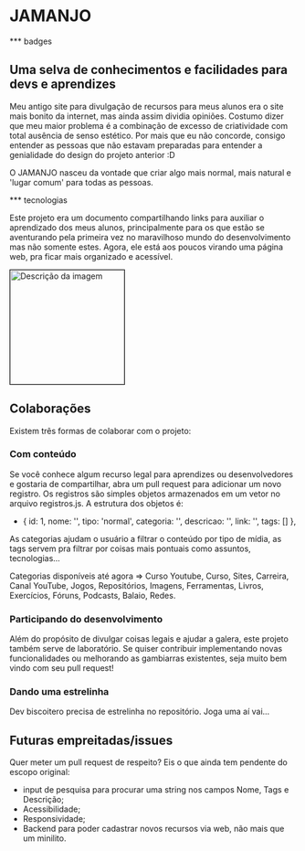 
# JAMANJO
*** badges
## Uma selva de conhecimentos e facilidades para devs e aprendizes

Meu antigo site para divulgação de recursos para meus alunos era o site mais bonito da internet, mas ainda assim dividia opiniões. 
Costumo dizer que meu maior problema é a combinação de excesso de criatividade com total ausência de senso estético.
Por mais que eu não concorde, consigo entender as pessoas que não estavam preparadas para entender a genialidade do design do projeto anterior :D

O JAMANJO nasceu da vontade que criar algo mais normal, mais natural e 'lugar comum' para todas as pessoas.

*** tecnologias

Este projeto era um documento compartilhando links para auxiliar o aprendizado dos meus alunos, principalmente para os que estão se aventurando pela primeira vez no maravilhoso mundo do desenvolvimento mas não somente estes.
Agora, ele está aos poucos virando uma página web, pra ficar mais organizado e acessível.

<!-- ![Logo placa](public/img/jamanjo.svg) -->
<!-- [![Descrição da imagem](public/img/jamanjo.svg)](https://www.jamanjo.com.br) -->
<a href="https://www.jamanjo.com.br">
  <img src="https://github.io/rafaellindemann/jamanjo/public/img/Jamanjo.svg" alt="Descrição da imagem" width="200" height="auto" style="border: 1px solid #000;" />
</a>




## Colaborações
Existem três formas de colaborar com o projeto:
### Com conteúdo
Se você conhece algum recurso legal para aprendizes ou desenvolvedores e gostaria de compartilhar, abra um pull request para adicionar um novo registro. Os registros são simples objetos armazenados em um vetor no arquivo registros.js.
A estrutura dos objetos é: 
- { id: 1, nome: '', tipo: 'normal', categoria: '', descricao: '', link: '', tags: [] },

As categorias ajudam o usuário a filtrar o conteúdo por tipo de mídia, as tags servem pra filtrar por coisas mais pontuais como assuntos, tecnologias... 

Categorias disponíveis até agora => Curso Youtube, Curso, Sites, Carreira, Canal YouTube, Jogos, Repositórios, Imagens, Ferramentas, Livros, Exercícios, Fóruns, Podcasts, Balaio, Redes.


### Participando do desenvolvimento
Além do propósito de divulgar coisas legais e ajudar a galera, este projeto também serve de laboratório. Se quiser contribuir implementando novas funcionalidades ou melhorando as gambiarras existentes, seja muito bem vindo com seu pull request!

### Dando uma estrelinha
Dev biscoitero precisa de estrelinha no repositório. Joga uma aí vai...

## Futuras empreitadas/issues 
Quer meter um pull request de respeito? Eis o que ainda tem pendente do escopo original:
- input de pesquisa para procurar uma string nos campos Nome, Tags e Descrição;
- Acessibilidade;
- Responsividade;
- Backend para poder cadastrar novos recursos via web, não mais que um minilito.

